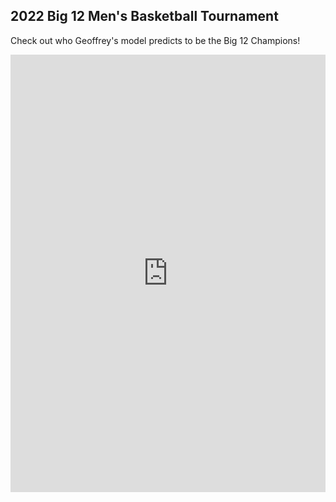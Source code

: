 ## 2022 Big 12 Men's Basketball Tournament
Check out who Geoffrey's model predicts to be the Big 12 Champions!
<iframe src="https://gcdean38.github.io/maneater/Big12Tournament2022" style="border:0px #ffffff none;" name="myiFrame" scrolling="yes" frameborder="1" marginheight="0px" marginwidth="0px" height="700" width="100%" allowfullscreen></iframe>